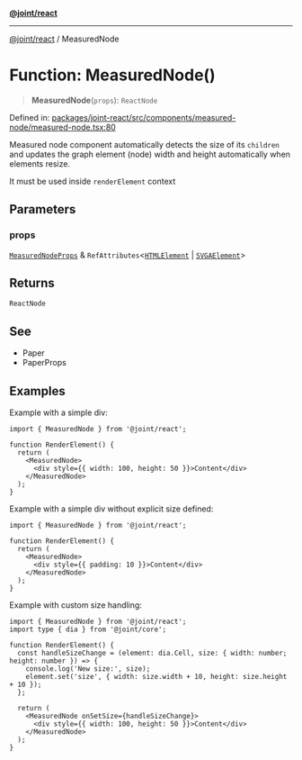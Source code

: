 [**@joint/react**](../README.md)

***

[@joint/react](../README.md) / MeasuredNode

# Function: MeasuredNode()

> **MeasuredNode**(`props`): `ReactNode`

Defined in: [packages/joint-react/src/components/measured-node/measured-node.tsx:80](https://github.com/samuelgja/joint/blob/main/packages/joint-react/src/components/measured-node/measured-node.tsx#L80)

Measured node component automatically detects the size of its `children` and updates the graph element (node) width and height automatically when elements resize.

It must be used inside `renderElement` context

## Parameters

### props

[`MeasuredNodeProps`](../interfaces/MeasuredNodeProps.md) & `RefAttributes`\<[`HTMLElement`](https://developer.mozilla.org/docs/Web/API/HTMLElement) \| [`SVGAElement`](https://developer.mozilla.org/docs/Web/API/SVGAElement)\>

## Returns

`ReactNode`

## See

 - Paper
 - PaperProps

## Examples

Example with a simple div:
```tsx
import { MeasuredNode } from '@joint/react';

function RenderElement() {
  return (
    <MeasuredNode>
      <div style={{ width: 100, height: 50 }}>Content</div>
    </MeasuredNode>
  );
}
```

Example with a simple div without explicit size defined:
```tsx
import { MeasuredNode } from '@joint/react';

function RenderElement() {
  return (
    <MeasuredNode>
      <div style={{ padding: 10 }}>Content</div>
    </MeasuredNode>
  );
}
```

Example with custom size handling:
```tsx
import { MeasuredNode } from '@joint/react';
import type { dia } from '@joint/core';

function RenderElement() {
  const handleSizeChange = (element: dia.Cell, size: { width: number; height: number }) => {
    console.log('New size:', size);
    element.set('size', { width: size.width + 10, height: size.height + 10 });
  };

  return (
    <MeasuredNode onSetSize={handleSizeChange}>
      <div style={{ width: 100, height: 50 }}>Content</div>
    </MeasuredNode>
  );
}
```
